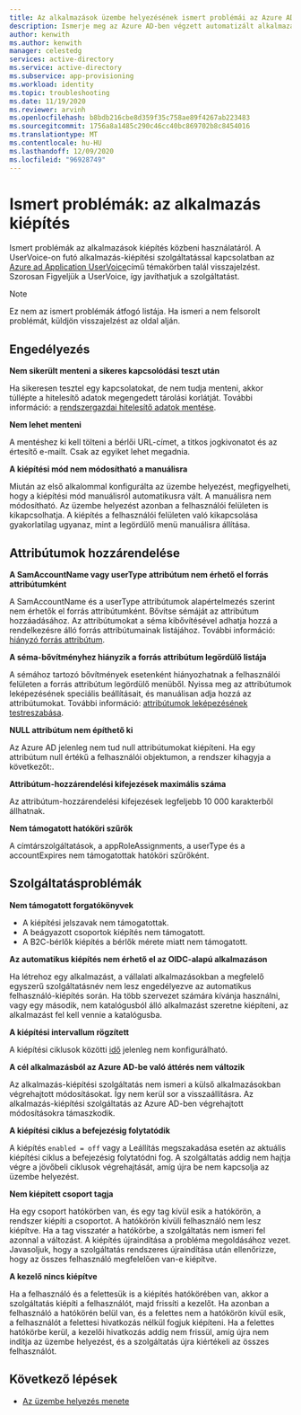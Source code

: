 ```yaml
---
title: Az alkalmazások üzembe helyezésének ismert problémái az Azure AD-ben
description: Ismerje meg az Azure AD-ben végzett automatizált alkalmazások üzembe helyezésével kapcsolatos ismert problémákat.
author: kenwith
ms.author: kenwith
manager: celestedg
services: active-directory
ms.service: active-directory
ms.subservice: app-provisioning
ms.workload: identity
ms.topic: troubleshooting
ms.date: 11/19/2020
ms.reviewer: arvinh
ms.openlocfilehash: b8bdb216cbe8d359f35c758ae89f4267ab223483
ms.sourcegitcommit: 1756a8a1485c290c46cc40bc869702b8c8454016
ms.translationtype: MT
ms.contentlocale: hu-HU
ms.lasthandoff: 12/09/2020
ms.locfileid: "96928749"
---
```

# <a name="known-issues-application-provisioning"></a>Ismert problémák: az alkalmazás kiépítés
Ismert problémák az alkalmazások kiépítés közbeni használatáról. A UserVoice-on futó alkalmazás-kiépítési szolgáltatással kapcsolatban az [Azure ad Application UserVoice](https://aka.ms/appprovisioningfeaturerequest)című témakörben talál visszajelzést. Szorosan Figyeljük a UserVoice, így javíthatjuk a szolgáltatást. 

> [!NOTE]
> Ez nem az ismert problémák átfogó listája. Ha ismeri a nem felsorolt problémát, küldjön visszajelzést az oldal alján.

## <a name="authorization"></a>Engedélyezés 

**Nem sikerült menteni a sikeres kapcsolódási teszt után**

Ha sikeresen tesztel egy kapcsolatokat, de nem tudja menteni, akkor túllépte a hitelesítő adatok megengedett tárolási korlátját. További információ: a [rendszergazdai hitelesítő adatok mentése](./user-provisioning.md).

**Nem lehet menteni**

A mentéshez ki kell tölteni a bérlői URL-címet, a titkos jogkivonatot és az értesítő e-mailt. Csak az egyiket lehet megadnia. 

**A kiépítési mód nem módosítható a manuálisra**

Miután az első alkalommal konfigurálta az üzembe helyezést, megfigyelheti, hogy a kiépítési mód manuálisról automatikusra vált. A manuálisra nem módosítható. Az üzembe helyezést azonban a felhasználói felületen is kikapcsolhatja. A kiépítés a felhasználói felületen való kikapcsolása gyakorlatilag ugyanaz, mint a legördülő menü manuálisra állítása.  


## <a name="attribute-mappings"></a>Attribútumok hozzárendelése 

**A SamAccountName vagy userType attribútum nem érhető el forrás attribútumként**

A SamAccountName és a userType attribútumok alapértelmezés szerint nem érhetők el forrás attribútumként. Bővítse sémáját az attribútum hozzáadásához. Az attribútumokat a séma kibővítésével adhatja hozzá a rendelkezésre álló forrás attribútumainak listájához. További információ: [hiányzó forrás attribútum](user-provisioning-sync-attributes-for-mapping.md). 

**A séma-bővítményhez hiányzik a forrás attribútum legördülő listája**

A sémához tartozó bővítmények esetenként hiányozhatnak a felhasználói felületen a forrás attribútum legördülő menüből. Nyissa meg az attribútumok leképezésének speciális beállításait, és manuálisan adja hozzá az attribútumokat. További információ: [attribútumok leképezésének testreszabása](customize-application-attributes.md).

**NULL attribútum nem építhető ki**

Az Azure AD jelenleg nem tud null attribútumokat kiépíteni. Ha egy attribútum null értékű a felhasználói objektumon, a rendszer kihagyja a következőt:. 

**Attribútum-hozzárendelési kifejezések maximális száma**

Az attribútum-hozzárendelési kifejezések legfeljebb 10 000 karakterből állhatnak. 

**Nem támogatott hatóköri szűrők**

A címtárszolgáltatások, a appRoleAssignments, a userType és a accountExpires nem támogatottak hatóköri szűrőként.


## <a name="service-issues"></a>Szolgáltatásproblémák 

**Nem támogatott forgatókönyvek**

- A kiépítési jelszavak nem támogatottak. 
- A beágyazott csoportok kiépítés nem támogatott. 
- A B2C-bérlők kiépítés a bérlők mérete miatt nem támogatott. 

**Az automatikus kiépítés nem érhető el az OIDC-alapú alkalmazáson**

Ha létrehoz egy alkalmazást, a vállalati alkalmazásokban a megfelelő egyszerű szolgáltatásnév nem lesz engedélyezve az automatikus felhasználó-kiépítés során. Ha több szervezet számára kívánja használni, vagy egy második, nem katalógusból álló alkalmazást szeretne kiépíteni, az alkalmazást fel kell vennie a katalógusba. 

**A kiépítési intervallum rögzített**

A kiépítési ciklusok közötti [idő](./application-provisioning-when-will-provisioning-finish-specific-user.md#how-long-will-it-take-to-provision-users) jelenleg nem konfigurálható. 

**A cél alkalmazásból az Azure AD-be való áttérés nem változik**

Az alkalmazás-kiépítési szolgáltatás nem ismeri a külső alkalmazásokban végrehajtott módosításokat. Így nem kerül sor a visszaállításra. Az alkalmazás-kiépítési szolgáltatás az Azure AD-ben végrehajtott módosításokra támaszkodik. 

**A kiépítési ciklus a befejezésig folytatódik**

A kiépítés `enabled = off` vagy a Leállítás megszakadása esetén az aktuális kiépítési ciklus a befejezésig folytatódni fog. A szolgáltatás addig nem hajtja végre a jövőbeli ciklusok végrehajtását, amíg újra be nem kapcsolja az üzembe helyezést.

**Nem kiépített csoport tagja**

Ha egy csoport hatókörben van, és egy tag kívül esik a hatókörön, a rendszer kiépíti a csoportot. A hatókörön kívüli felhasználó nem lesz kiépítve. Ha a tag visszatér a hatókörbe, a szolgáltatás nem ismeri fel azonnal a változást. A kiépítés újraindítása a probléma megoldásához vezet. Javasoljuk, hogy a szolgáltatás rendszeres újraindítása után ellenőrizze, hogy az összes felhasználó megfelelően van-e kiépítve.  

**A kezelő nincs kiépítve**

Ha a felhasználó és a felettesük is a kiépítés hatókörében van, akkor a szolgáltatás kiépíti a felhasználót, majd frissíti a kezelőt. Ha azonban a felhasználó a hatókörén belül van, és a felettes nem a hatókörön kívül esik, a felhasználót a felettesi hivatkozás nélkül fogjuk kiépíteni. Ha a felettes hatókörbe kerül, a kezelői hivatkozás addig nem frissül, amíg újra nem indítja az üzembe helyezést, és a szolgáltatás újra kiértékeli az összes felhasználót. 

## <a name="next-steps"></a>Következő lépések
- [Az üzembe helyezés menete](how-provisioning-works.md)
